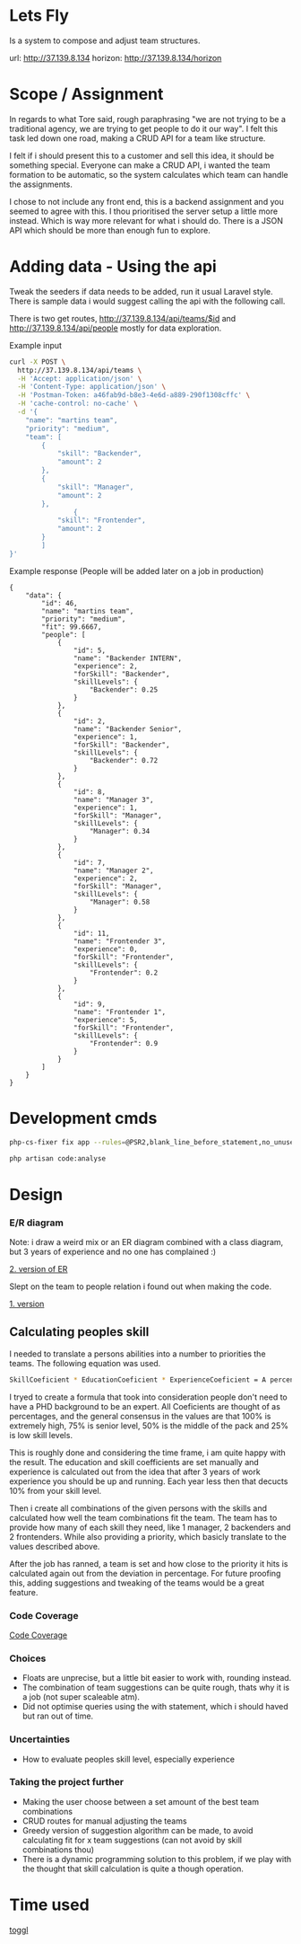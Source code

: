 # Lets Fly
Is a system to compose and adjust team structures.

url: http://37.139.8.134
horizon: http://37.139.8.134/horizon

# Scope / Assignment
In regards to what Tore said, rough paraphrasing "we are not trying to be a traditional agency, we are trying to get people to do it our way". I felt this task led down one road, making a CRUD API for a team like structure.

I felt if i should present this to a customer and sell this idea, it should be something special. Everyone can make a CRUD API, i wanted the team formation to be automatic, so the system calculates which team can handle the assignments.

I chose to not include any front end, this is a backend assignment and you seemed to agree with this. I thou prioritised the server setup a little more instead. Which is way more relevant for what i should do. There is a JSON API which should be more than enough fun to explore.
# Adding data - Using the api
Tweak the seeders if data needs to be added, run it usual Laravel style. There is sample data i would suggest calling the api with the following call.

There is two get routes, http://37.139.8.134/api/teams/$id and http://37.139.8.134/api/people mostly for data exploration.

Example input

```bash
curl -X POST \
  http://37.139.8.134/api/teams \
  -H 'Accept: application/json' \
  -H 'Content-Type: application/json' \
  -H 'Postman-Token: a46fab9d-b8e3-4e6d-a889-290f1308cffc' \
  -H 'cache-control: no-cache' \
  -d '{
	"name": "martins team",
	"priority": "medium",
	"team": [
		{
			"skill": "Backender",
			"amount": 2
		},
		{
			"skill": "Manager",
			"amount": 2
		},
				{
			"skill": "Frontender",
			"amount": 2
		}
		]
}'
```

Example response (People will be added later on a job in production)
```
{
    "data": {
        "id": 46,
        "name": "martins team",
        "priority": "medium",
        "fit": 99.6667,
        "people": [
            {
                "id": 5,
                "name": "Backender INTERN",
                "experience": 2,
                "forSkill": "Backender",
                "skillLevels": {
                    "Backender": 0.25
                }
            },
            {
                "id": 2,
                "name": "Backender Senior",
                "experience": 1,
                "forSkill": "Backender",
                "skillLevels": {
                    "Backender": 0.72
                }
            },
            {
                "id": 8,
                "name": "Manager 3",
                "experience": 1,
                "forSkill": "Manager",
                "skillLevels": {
                    "Manager": 0.34
                }
            },
            {
                "id": 7,
                "name": "Manager 2",
                "experience": 2,
                "forSkill": "Manager",
                "skillLevels": {
                    "Manager": 0.58
                }
            },
            {
                "id": 11,
                "name": "Frontender 3",
                "experience": 0,
                "forSkill": "Frontender",
                "skillLevels": {
                    "Frontender": 0.2
                }
            },
            {
                "id": 9,
                "name": "Frontender 1",
                "experience": 5,
                "forSkill": "Frontender",
                "skillLevels": {
                    "Frontender": 0.9
                }
            }
        ]
    }
}
```

# Development cmds

```bash
php-cs-fixer fix app --rules=@PSR2,blank_line_before_statement,no_unused_imports,ordered_imports
```

```bash
php artisan code:analyse
```

# Design
### E/R diagram
Note: i draw a weird mix or an ER diagram combined with a class diagram, but 3 years of experience and no one has complained :)

[2. version of ER](https://imgur.com/a/OV0SZdU)

Slept on the team to people relation i found out when making the code.

[1. version](https://imgur.com/a/7Izp2cz)

## Calculating peoples skill
I needed to translate a persons abilities into a  number to priorities the teams. The following equation was used.

```bash
SkillCoeficient * EducationCoeficient * ExperienceCoeficient = A percentage
```

I tryed to create a formula that took into consideration people don't need to have a PHD background to be an expert.
All Coeficients are thought of as percentages, and the general consensus in the values are that 100% is extremely high, 75% is senior level, 50% is the middle of the pack and 25% is low skill levels.

This is roughly done and considering the time frame, i am quite happy with the result. The education and skill coefficients are set manually and experience is calculated out from the idea that after 3  years of work experience you should be up and running. Each year less then that decucts 10% from your skill level.

Then i create all combinations of the given persons with the skills and calculated how well the team combinations fit the team. The team has to provide how many of each skill they need, like 1 manager, 2 backenders and 2 frontenders. While also providing a priority, which basicly translate to the values described above.

After the job has ranned, a team is set and how close to the priority it hits is calculated again out from the deviation in percentage. For future proofing this, adding suggestions and tweaking of the teams would be a great feature. 

### Code Coverage
[Code Coverage](https://imgur.com/a/7eixyyy)

### Choices
- Floats are unprecise, but a little bit easier to work with, rounding instead.
- The combination of team suggestions can be quite rough, thats why it is a job (not super scaleable atm).
- Did not optimise queries using the with statement, which i should haved but ran out of time.

### Uncertainties
- How to evaluate peoples skill level, especially experience

### Taking the project further
- Making the user choose between a set amount of the best team combinations
- CRUD routes for manual adjusting the teams
- Greedy version of suggestion algorithm can be made, to avoid calculating fit for x team suggestions (can not avoid by skill combinations thou)
- There is a dynamic programming solution to this problem, if we play with the thought that skill calculation is quite a though operation.

# Time used
[toggl](https://imgur.com/a/4qbl3h0)
